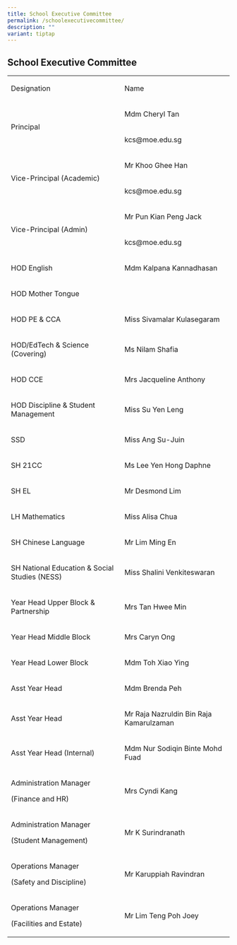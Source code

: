 ```yaml
---
title: School Executive Committee
permalink: /schoolexecutivecommittee/
description: ""
variant: tiptap
---
```

<h2>School Executive Committee</h2>
<table style="minWidth: 50px">
<colgroup>
<col>
<col>
</colgroup>
<tbody>
<tr>
<td rowspan="1" colspan="1">
<p>Designation</p>
</td>
<td rowspan="1" colspan="1">
<p>Name</p>
</td>
</tr>
<tr>
<td rowspan="2" colspan="1">
<p>Principal</p>
</td>
<td rowspan="1" colspan="1">
<p>Mdm Cheryl Tan</p>
</td>
</tr>
<tr>
<td rowspan="1" colspan="1">
<p>kcs@moe.edu.sg</p>
</td>
</tr>
<tr>
<td rowspan="2" colspan="1">
<p>Vice-Principal (Academic)</p>
</td>
<td rowspan="1" colspan="1">
<p>Mr Khoo Ghee Han</p>
</td>
</tr>
<tr>
<td rowspan="1" colspan="1">
<p>kcs@moe.edu.sg</p>
</td>
</tr>
<tr>
<td rowspan="2" colspan="1">
<p>Vice-Principal (Admin)</p>
</td>
<td rowspan="1" colspan="1">
<p>Mr Pun Kian Peng Jack</p>
</td>
</tr>
<tr>
<td rowspan="1" colspan="1">
<p>kcs@moe.edu.sg</p>
</td>
</tr>
<tr>
<td rowspan="1" colspan="1">
<p>HOD English</p>
</td>
<td rowspan="1" colspan="1">
<p>Mdm Kalpana Kannadhasan</p>
</td>
</tr>
<tr>
<td rowspan="1" colspan="1">
<p>HOD Mother Tongue</p>
</td>
<td rowspan="1" colspan="1">
<p></p>
</td>
</tr>
<tr>
<td rowspan="1" colspan="1">
<p>HOD PE &amp; CCA</p>
</td>
<td rowspan="1" colspan="1">
<p>Miss Sivamalar Kulasegaram</p>
</td>
</tr>
<tr>
<td rowspan="1" colspan="1">
<p>HOD/EdTech &amp; Science (Covering)</p>
</td>
<td rowspan="1" colspan="1">
<p>Ms Nilam Shafia</p>
</td>
</tr>
<tr>
<td rowspan="1" colspan="1">
<p>HOD CCE</p>
</td>
<td rowspan="1" colspan="1">
<p>Mrs Jacqueline Anthony</p>
</td>
</tr>
<tr>
<td rowspan="1" colspan="1">
<p>HOD Discipline &amp; Student Management</p>
</td>
<td rowspan="1" colspan="1">
<p>Miss Su Yen Leng</p>
</td>
</tr>
<tr>
<td rowspan="1" colspan="1">
<p>SSD</p>
</td>
<td rowspan="1" colspan="1">
<p>Miss Ang Su-Juin</p>
</td>
</tr>
<tr>
<td rowspan="1" colspan="1">
<p>SH 21CC</p>
</td>
<td rowspan="1" colspan="1">
<p>Ms Lee Yen Hong Daphne</p>
</td>
</tr>
<tr>
<td rowspan="1" colspan="1">
<p>SH EL</p>
</td>
<td rowspan="1" colspan="1">
<p>Mr Desmond Lim</p>
</td>
</tr>
<tr>
<td rowspan="1" colspan="1">
<p>LH Mathematics</p>
</td>
<td rowspan="1" colspan="1">
<p>Miss Alisa Chua</p>
</td>
</tr>
<tr>
<td rowspan="1" colspan="1">
<p>SH Chinese Language</p>
</td>
<td rowspan="1" colspan="1">
<p>Mr Lim Ming En</p>
</td>
</tr>
<tr>
<td rowspan="1" colspan="1">
<p>SH National Education &amp; Social Studies (NESS)</p>
</td>
<td rowspan="1" colspan="1">
<p>Miss Shalini Venkiteswaran</p>
</td>
</tr>
<tr>
<td rowspan="1" colspan="1">
<p>Year Head Upper Block &amp; Partnership</p>
</td>
<td rowspan="1" colspan="1">
<p>Mrs Tan Hwee Min</p>
</td>
</tr>
<tr>
<td rowspan="1" colspan="1">
<p>Year Head Middle Block</p>
</td>
<td rowspan="1" colspan="1">
<p>Mrs Caryn Ong</p>
</td>
</tr>
<tr>
<td rowspan="1" colspan="1">
<p>Year Head Lower Block</p>
</td>
<td rowspan="1" colspan="1">
<p>Mdm Toh Xiao Ying</p>
</td>
</tr>
<tr>
<td rowspan="1" colspan="1">
<p>Asst Year Head</p>
</td>
<td rowspan="1" colspan="1">
<p>Mdm Brenda Peh</p>
</td>
</tr>
<tr>
<td rowspan="1" colspan="1">
<p>Asst Year Head</p>
</td>
<td rowspan="1" colspan="1">
<p>Mr Raja Nazruldin Bin Raja Kamarulzaman</p>
</td>
</tr>
<tr>
<td rowspan="1" colspan="1">
<p>Asst Year Head (Internal)</p>
</td>
<td rowspan="1" colspan="1">
<p>Mdm Nur Sodiqin Binte Mohd Fuad</p>
</td>
</tr>
<tr>
<td rowspan="1" colspan="1">
<p>Administration Manager</p>
<p>(Finance and HR)</p>
</td>
<td rowspan="1" colspan="1">
<p>Mrs Cyndi Kang</p>
</td>
</tr>
<tr>
<td rowspan="1" colspan="1">
<p>Administration Manager</p>
<p>(Student Management)</p>
</td>
<td rowspan="1" colspan="1">
<p>Mr K Surindranath</p>
</td>
</tr>
<tr>
<td rowspan="1" colspan="1">
<p>Operations Manager</p>
<p>(Safety and Discipline)</p>
</td>
<td rowspan="1" colspan="1">
<p>Mr Karuppiah Ravindran</p>
</td>
</tr>
<tr>
<td rowspan="1" colspan="1">
<p>Operations Manager</p>
<p>(Facilities and Estate)</p>
</td>
<td rowspan="1" colspan="1">
<p>Mr Lim Teng Poh Joey&nbsp;</p>
</td>
</tr>
</tbody>
</table>
<p></p>